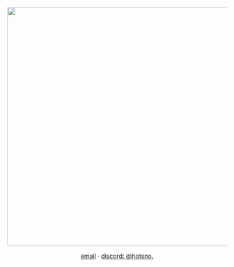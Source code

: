 <div align="center">
  <img width="550px" src="https://github.com/user-attachments/assets/a0c78cfb-5b49-4ce8-a480-9256a0809e7b">
  
  [email](mailto:2aap3ayt@anonaddy.me) · [discord: @hotsno.](https://discordapp.com/users/974204806480687114)
</div>
